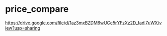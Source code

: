 # price_compare

https://drive.google.com/file/d/1az3mxBZDM6wUCc5rYFzXz2D_fadl7uWX/view?usp=sharing
